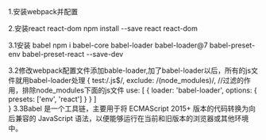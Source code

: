 1.安装webpack并配置

2.安装react react-dom    npm install --save react react-dom

3.1安装 babel  npm i babel-core babel-loader babel-loader@7 babel-preset-env babel-preset-react --save-dev
	
3.2修改webpack配置文件添加bable-loader,加了babel-loader以后，所有的js文件就用babel-loader处理
{
    test:/\.js$/,
    exclude: /(node_modules)/, //过滤的作用，排除node_modules下面的js文件
    use: [
	    {
	        loader: 'babel-loader',
	        options: {
	            presets: ['env', 'react']
	        }
	    } 
	]              
}
3.3Babel 是一个工具链，主要用于将 ECMAScript 2015+ 版本的代码转换为向后兼容的 JavaScript 语法，以便能够运行在当前和旧版本的浏览器或其他环境中。


